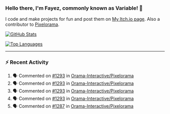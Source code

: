 ### Hello there, I'm Fayez, commonly known as Variable! 👋
I code and make projects for fun and post them on [My Itch.io page](https://variable-industries.itch.io/). Also a contributor to [Pixelorama](https://github.com/Orama-Interactive/Pixelorama).

[![GitHub Stats](https://github-readme-stats.vercel.app/api/?username=Variable-ind&show_icons=true&theme=merko)](https://github.com/anuraghazra/github-readme-stats)

[![Top Languages](https://github-readme-stats.vercel.app/api/top-langs/?username=Variable-ind&layout=compact&theme=merko)](https://github.com/anuraghazra/github-readme-stats)

---

### :zap: Recent Activity

<!--START_SECTION:activity-->
1. 🗣 Commented on [#1293](https://github.com/Orama-Interactive/Pixelorama/issues/1293#issuecomment-3016786606) in [Orama-Interactive/Pixelorama](https://github.com/Orama-Interactive/Pixelorama)
2. 🗣 Commented on [#1293](https://github.com/Orama-Interactive/Pixelorama/issues/1293#issuecomment-3016782773) in [Orama-Interactive/Pixelorama](https://github.com/Orama-Interactive/Pixelorama)
3. 🗣 Commented on [#1293](https://github.com/Orama-Interactive/Pixelorama/issues/1293#issuecomment-3016752335) in [Orama-Interactive/Pixelorama](https://github.com/Orama-Interactive/Pixelorama)
4. 🗣 Commented on [#1293](https://github.com/Orama-Interactive/Pixelorama/issues/1293#issuecomment-3016264955) in [Orama-Interactive/Pixelorama](https://github.com/Orama-Interactive/Pixelorama)
5. 🗣 Commented on [#1287](https://github.com/Orama-Interactive/Pixelorama/issues/1287#issuecomment-3001105447) in [Orama-Interactive/Pixelorama](https://github.com/Orama-Interactive/Pixelorama)
<!--END_SECTION:activity-->

<!--
**Variable-ind/Variable-ind** is a ✨ _special_ ✨ repository because its `README.md` (this file) appears on your GitHub profile.

Here are some ideas to get you started:
- 🌱 I’m currently studying at ...
- 🔭 I’m currently working on ...
- 👯 I’m looking to collaborate on ...
- 🤔 I’m looking for help with ...
- 💬 Ask me about ...
- 📫 How to reach me: ...
- ⚡ Fun fact: ...
-->
